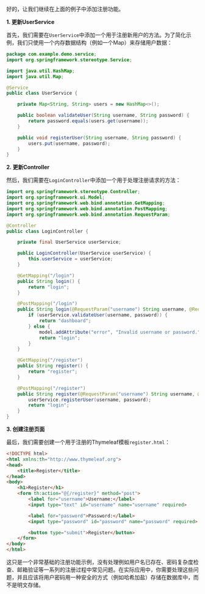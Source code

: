 好的，让我们继续在上面的例子中添加注册功能。

**1. 更新UserService**

首先，我们需要在`UserService`中添加一个用于注册新用户的方法。为了简化示例，我们只使用一个内存数据结构（例如一个Map）来存储用户数据：



```java
package com.example.demo.service;
import org.springframework.stereotype.Service;

import java.util.HashMap;
import java.util.Map;

@Service
public class UserService {

    private Map<String, String> users = new HashMap<>();

    public boolean validateUser(String username, String password) {
        return password.equals(users.get(username));
    }

    public void registerUser(String username, String password) {
        users.put(username, password);
    }
}
```

**2. 更新Controller**

然后，我们需要在`LoginController`中添加一个用于处理注册请求的方法：

```java
import org.springframework.stereotype.Controller;
import org.springframework.ui.Model;
import org.springframework.web.bind.annotation.GetMapping;
import org.springframework.web.bind.annotation.PostMapping;
import org.springframework.web.bind.annotation.RequestParam;

@Controller
public class LoginController {

    private final UserService userService;

    public LoginController(UserService userService) {
        this.userService = userService;
    }

    @GetMapping("/login")
    public String login() {
        return "login";
    }

    @PostMapping("/login")
    public String login(@RequestParam("username") String username, @RequestParam("password") String password, Model model) {
        if (userService.validateUser(username, password)) {
            return "dashboard";
        } else {
            model.addAttribute("error", "Invalid username or password.");
            return "login";
        }
    }

    @GetMapping("/register")
    public String register() {
        return "register";
    }

    @PostMapping("/register")
    public String register(@RequestParam("username") String username, @RequestParam("password") String password, Model model) {
        userService.registerUser(username, password);
        return "login";
    }
}
```

**3. 创建注册页面**

最后，我们需要创建一个用于注册的Thymeleaf模板`register.html`：

```html
<!DOCTYPE html>
<html xmlns:th="http://www.thymeleaf.org">
<head>
    <title>Register</title>
</head>
<body>
    <h1>Register</h1>
    <form th:action="@{/register}" method="post">
        <label for="username">Username:</label>
        <input type="text" id="username" name="username" required>

        <label for="password">Password:</label>
        <input type="password" id="password" name="password" required>

        <button type="submit">Register</button>
    </form>
</body>
</html>
```

这只是一个非常基础的注册功能示例，没有处理例如用户名已存在、密码复杂度检查、邮箱验证等一系列的注册过程中常见问题。在实际应用中，你需要处理这些问题，并且应该将用户密码用一种安全的方式（例如哈希加盐）存储在数据库中，而不是明文存储。